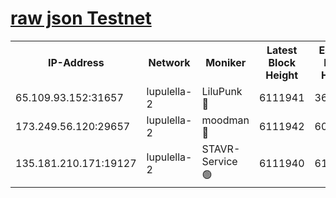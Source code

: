 [raw json Testnet](https://rpc-check.jaclalt.stavr.tech/jaclalt/rpc-jaclalt-result.json)
=

<table><tr><th>IP-Address</th><th>Network</th><th>Moniker</th><th>Latest Block Height</th><th>Earliest Block Height</th><th>Catching Up</th><th>Tx Index</th><th>Voting Power</th><th>Scan Time</th></tr><tr><td>65.109.93.152:31657</td><td>lupulella-2</td><td>LiluPunk 🔴</td><td>6111941</td><td>3688866</td><td>False</td><td>on</td><td>685133</td><td>2024-01-09T05:05:40.934671725UTC</td></tr><tr><td>173.249.56.120:29657</td><td>lupulella-2</td><td>moodman 🔴</td><td>6111942</td><td>6011942</td><td>False</td><td>off</td><td>769094</td><td>2024-01-09T05:05:47.540503042UTC</td></tr><tr><td>135.181.210.171:19127</td><td>lupulella-2</td><td>STAVR-Service 🟢</td><td>6111940</td><td>6109701</td><td>False</td><td>on</td><td>0</td><td>2024-01-09T05:05:40.568935996UTC</td></tr></table>

